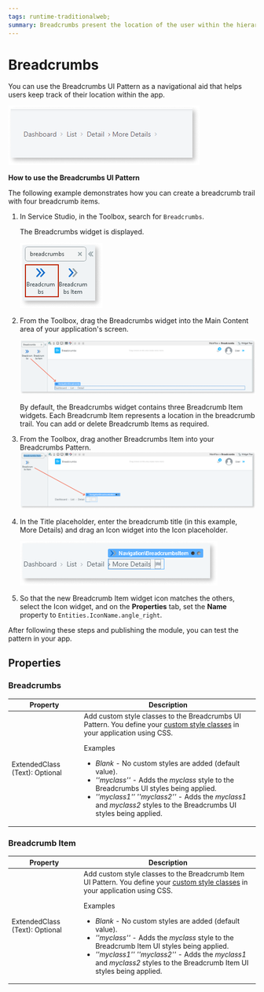 ```yaml
---
tags: runtime-traditionalweb; 
summary: Breadcrumbs present the location of the user within the hierarchy of applications.
---
```


# Breadcrumbs

You can use the Breadcrumbs UI Pattern as a navigational aid that helps users keep track of their location within the app.

  ![](<images/breadcrumbs-image-2.png>)

**How to use the Breadcrumbs UI Pattern**

The following example demonstrates how you can create a breadcrumb trail with four breadcrumb items. 

1. In Service Studio, in the Toolbox, search for `Breadcrumbs`.
  
     The Breadcrumbs widget is displayed.

    ![](<images/breadcrumbs-image-8.png>)

1. From the Toolbox, drag the Breadcrumbs widget into the Main Content area of your application's screen.

      ![](<images/breadcrumbs-image-9.png>)

     By default, the Breadcrumbs widget contains three Breadcrumb Item widgets. Each Breadcrumb Item represents a location in the breadcrumb trail. You can add or delete Breadcrumb Items as required.

1. From the Toolbox, drag another Breadcrumbs Item into your Breadcrumbs Pattern. 
        ![](<images/breadcrumbs-image-10.png>)
        
1. In the Title placeholder, enter the breadcrumb title (in this example, More Details) and drag an Icon widget into the Icon placeholder.    
    
    ![](<images/breadcrumbs-image-11.png>)
    
1. So that the new Breadcrumb Item widget icon matches the others, select the Icon widget, and on the **Properties** tab, set the **Name** property to ``Entities.IconName.angle_right``.

After following these steps and publishing the module, you can test the pattern in your app.

## Properties

### Breadcrumbs

| **Property** |  **Description** |
|---|---|
| ExtendedClass (Text): Optional  | Add custom style classes to the Breadcrumbs UI Pattern. You define your [custom style classes](../../../../../develop/ui/look-feel/css.md) in your application using CSS. <p>Examples <ul><li>_Blank_ - No custom styles are added (default value).</li><li>_''myclass''_ - Adds the _myclass_ style to the Breadcrumbs UI styles being applied.</li><li>_''myclass1'' ''myclass2''_ - Adds the _myclass1_ and _myclass2_ styles to the Breadcrumbs UI styles being applied.</li></ul></p> | 

### Breadcrumb Item

| **Property** |  **Description** |
|---|---|
| ExtendedClass (Text): Optional  |  Add custom style classes to the Breadcrumb Item UI Pattern. You define your [custom style classes](../../../../../develop/ui/look-feel/css.md) in your application using CSS. <p>Examples <ul><li>_Blank_ - No custom styles are added (default value).</li><li>_''myclass''_ - Adds the _myclass_ style to the Breadcrumb Item UI styles being applied.</li><li>_''myclass1'' ''myclass2''_ - Adds the _myclass1_ and _myclass2_ styles to the Breadcrumb Item UI styles being applied.</li></ul></p> |
